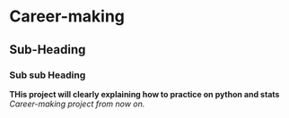 # Career-making
## Sub-Heading
### Sub sub Heading

**THis project will clearly explaining how to practice on python and stats**
*Career-making project from now on.*
